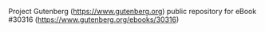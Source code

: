 Project Gutenberg (https://www.gutenberg.org) public repository for eBook #30316 (https://www.gutenberg.org/ebooks/30316)
